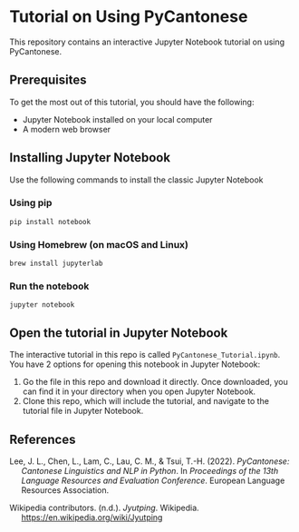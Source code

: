 # Tutorial on Using PyCantonese

This repository contains an interactive Jupyter Notebook tutorial on using PyCantonese.

## Prerequisites

To get the most out of this tutorial, you should have the following:

* Jupyter Notebook installed on your local computer
* A modern web browser

## Installing Jupyter Notebook

Use the following commands to install the classic Jupyter Notebook

### Using pip

```
pip install notebook
```

### Using Homebrew (on macOS and Linux)

```
brew install jupyterlab
```

### Run the notebook

```
jupyter notebook
```

## Open the tutorial in Jupyter Notebook

The interactive tutorial in this repo is called `PyCantonese_Tutorial.ipynb`. You have 2 options for opening this notebook in Jupyter Notebook:

1. Go the file in this repo and download it directly. Once downloaded, you can find it in your directory when you open Jupyter Notebook.
2. Clone this repo, which will include the tutorial, and navigate to the tutorial file in Jupyter Notebook.

## References

<p style="text-indent:-1.5em; margin-left:1.5em;">
Lee, J. L., Chen, L., Lam, C., Lau, C. M., & Tsui, T.-H. (2022). <i>PyCantonese: Cantonese Linguistics and NLP in Python</i>. In <i>Proceedings of the 13th Language Resources and Evaluation Conference</i>. European Language Resources Association.
</p>

<p style="text-indent:-1.5em; margin-left:1.5em;">
Wikipedia contributors. (n.d.). <i>Jyutping</i>. Wikipedia. <a href="https://en.wikipedia.org/wiki/Jyutping">https://en.wikipedia.org/wiki/Jyutping</a>
</p>